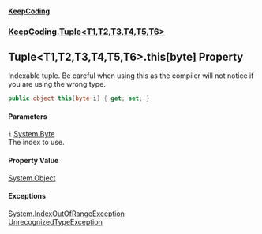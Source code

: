 #### [KeepCoding](index.md 'index')
### [KeepCoding](KeepCoding.md 'KeepCoding').[Tuple&lt;T1,T2,T3,T4,T5,T6&gt;](Tuple.T1.T2.T3.T4.T5.T6..md 'KeepCoding.Tuple&lt;T1,T2,T3,T4,T5,T6&gt;')
## Tuple&lt;T1,T2,T3,T4,T5,T6&gt;.this[byte] Property
Indexable tuple. Be careful when using this as the compiler will not notice if you are using the wrong type.  
```csharp
public object this[byte i] { get; set; }
```
#### Parameters
<a name='KeepCoding.Tuple.T1.T2.T3.T4.T5.T6..this.byte..i'></a>
`i` [System.Byte](https://docs.microsoft.com/en-us/dotnet/api/System.Byte 'System.Byte')  
The index to use.
  
#### Property Value
[System.Object](https://docs.microsoft.com/en-us/dotnet/api/System.Object 'System.Object')
#### Exceptions
[System.IndexOutOfRangeException](https://docs.microsoft.com/en-us/dotnet/api/System.IndexOutOfRangeException 'System.IndexOutOfRangeException')  
[UnrecognizedTypeException](UnrecognizedTypeException.md 'KeepCoding.Internal.UnrecognizedTypeException')  
